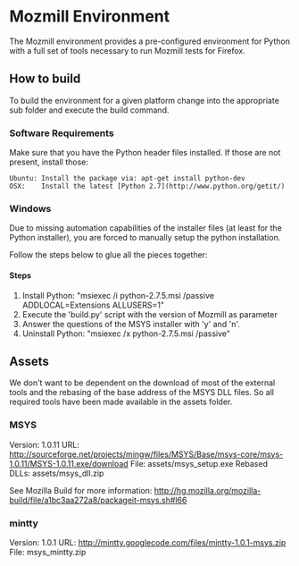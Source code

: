# Mozmill Environment
The Mozmill environment provides a pre-configured environment for Python with a
full set of tools necessary to run Mozmill tests for Firefox.

## How to build
To build the environment for a given platform change into the appropriate sub
folder and execute the build command.

### Software Requirements
Make sure that you have the Python header files installed. If those are not present, install those:

    Ubuntu: Install the package via: apt-get install python-dev
    OSX:    Install the latest [Python 2.7](http://www.python.org/getit/)

### Windows
Due to missing automation capabilities of the installer files (at least for the
Python installer), you are forced to manually setup the python installation.

Follow the steps below to glue all the pieces together:

#### Steps
1. Install Python: "msiexec /i python-2.7.5.msi /passive ADDLOCAL=Extensions ALLUSERS=1"
2. Execute the 'build.py' script with the version of Mozmill as parameter
3. Answer the questions of the MSYS installer with 'y' and 'n'.
4. Uninstall Python: "msiexec /x python-2.7.5.msi /passive"

## Assets
We don't want to be dependent on the download of most of the external tools and
the rebasing of the base address of the MSYS DLL files. So all required tools
have been made available in the assets folder.

### MSYS
Version: 1.0.11
URL: http://sourceforge.net/projects/mingw/files/MSYS/Base/msys-core/msys-1.0.11/MSYS-1.0.11.exe/download
File: assets/msys_setup.exe
Rebased DLLs: assets/msys_dll.zip

See Mozilla Build for more information:
http://hg.mozilla.org/mozilla-build/file/a1bc3aa272a8/packageit-msys.sh#l66

### mintty
Version: 1.0.1
URL: http://mintty.googlecode.com/files/mintty-1.0.1-msys.zip
File: msys_mintty.zip
